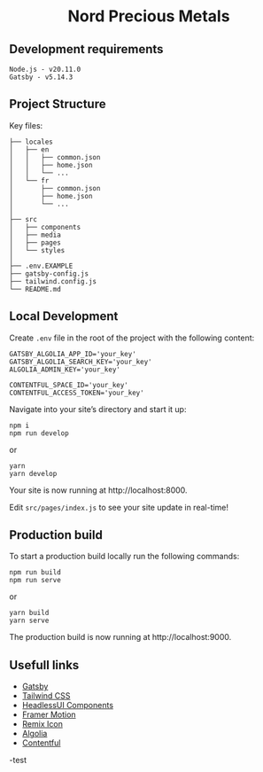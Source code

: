 <h1 align="center">Nord Precious Metals</h1>

## Development requirements

```
Node.js - v20.11.0
Gatsby - v5.14.3
```

## Project Structure

Key files:

```
├── locales
│   ├── en
│   │   ├── common.json
│   │   ├── home.json
│   │   └── ...
│   └── fr
│       ├── common.json
│       ├── home.json
│       └── ...
│
├── src
│   ├── components
│   ├── media
│   ├── pages
│   └── styles
│
├── .env.EXAMPLE
├── gatsby-config.js
├── tailwind.config.js
└── README.md
```

## Local Development

Create `.env` file in the root of the project with the following content:

```
GATSBY_ALGOLIA_APP_ID='your_key'
GATSBY_ALGOLIA_SEARCH_KEY='your_key'
ALGOLIA_ADMIN_KEY='your_key'

CONTENTFUL_SPACE_ID='your_key'
CONTENTFUL_ACCESS_TOKEN='your_key'
```

Navigate into your site’s directory and start it up:

```
npm i
npm run develop
```

or

```
yarn
yarn develop
```

Your site is now running at http://localhost:8000.

Edit `src/pages/index.js` to see your site update in real-time!

## Production build

To start a production build locally run the following commands:

```
npm run build
npm run serve
```

or

```
yarn build
yarn serve
```

The production build is now running at http://localhost:9000.

## Usefull links

- [Gatsby](https://www.gatsbyjs.com/docs/reference/gatsby-project-structure/)
- [Tailwind CSS](https://tailwindcss.com/)
- [HeadlessUI Components](https://headlessui.com/)
- [Framer Motion](https://www.framer.com/motion/)
- [Remix Icon](https://react-icons.github.io/react-icons/icons/ri/)
- [Algolia](https://www.algolia.com/doc/)
- [Contentful](https://www.contentful.com/)

-test